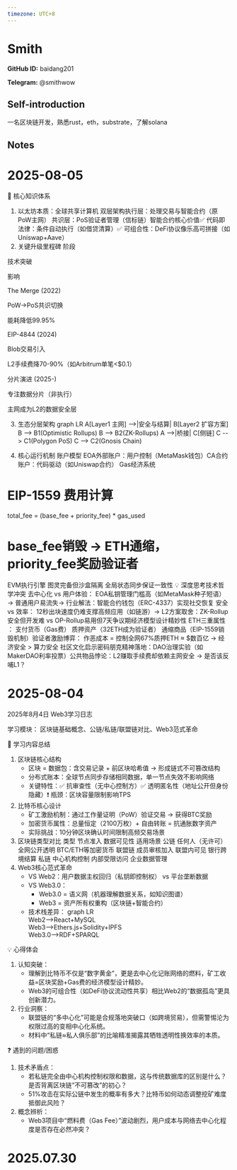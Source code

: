 ```yaml
---
timezone: UTC+8
---
```


# Smith

**GitHub ID:** baidang201

**Telegram:** @smithwow

## Self-introduction

一名区块链开发，熟悉rust，eth，substrate，了解solana

## Notes

<!-- Content_START -->
# 2025-08-05

📝 ​​核心知识体系​​
1. ​​以太坊本质：全球共享计算机​​
​​双层架构​​
​​执行层​​：处理交易与智能合约（原PoW主网）
​​共识层​​：PoS验证者管理（信标链）
​​智能合约核心价值​​✅ 代码即法律：条件自动执行（如借贷清算）✅ 可组合性：DeFi协议像乐高可拼接（如Uniswap+Aave）
2. ​​关键升级里程碑​​
​​阶段​​

​​技术突破​​

​​影响​​

​​The Merge​​ (2022)

PoW→PoS共识切换

能耗降低99.95%

​​EIP-4844​​ (2024)

Blob交易引入

L2手续费降70-90%（如Arbitrum单笔<$0.1）

​​分片演进​​ (2025-)

专注数据分片（非执行）

主网成为L2的数据安全层

3. ​​生态分层架构​​
graph LR
    A[Layer1 主网] -->|安全与结算| B[Layer2 扩容方案]
    B --> B1(Optimistic Rollups)
    B --> B2(ZK-Rollups)
    A -->|桥接| C[侧链]
    C --> C1(Polygon PoS)
    C --> C2(Gnosis Chain)









4. ​​核心运行机制​​
​​账户模型​​
​​EOA外部账户​​：用户控制（MetaMask钱包）
​​CA合约账户​​：代码驱动（如Uniswap合约）
​​Gas经济系统​​
# EIP-1559 费用计算
total_fee = (base_fee + priority_fee) * gas_used
# base_fee销毁 → ETH通缩，priority_fee奖励验证者
​​EVM执行引擎​​
图灵完备但沙盒隔离
全局状态同步保证一致性
💡 ​​深度思考​​
​​技术哲学冲突​​
​​去中心化 vs 用户体验​​：
EOA私钥管理门槛高（如MetaMask种子短语）→ 普通用户易流失→ 行业解法：智能合约钱包（ERC-4337）实现社交恢复
​​安全 vs 效率​​：
12秒出块速度仍难支撑高频应用（如链游）→ L2方案取舍：ZK-Rollup安全但开发难 vs OP-Rollup易用但7天争议期
​​经济模型设计精妙性​​
​​ETH三重属性​​：
支付货币（Gas费）
质押资产（32ETH成为验证者）
通缩商品（EIP-1559销毁机制）
​​验证者激励博弈​​：
作恶成本 = 控制全网67%质押ETH ≈ $数百亿 → 经济安全 > 算力安全
​​社区文化启示​​
​​密码朋克精神落地​​：DAO治理实验（如MakerDAO利率投票）
​​公共物品悖论​​：L2赚取手续费却依赖主网安全 → 是否该反哺L1？

# 2025-08-04

2025年8月4日 Web3学习日志

学习模块： 区块链基础概念、公链/私链/联盟链对比、Web3范式革命

📝 学习内容总结

1. 区块链核心结构
   - 区块 = 数据包：含交易记录 + 前区块哈希值 → 形成链式不可篡改结构
   - 分布式账本：全球节点同步存储相同数据，单一节点失效不影响网络
   - 关键特性：✅ 抗审查性（无中心控制方）✅ 透明匿名性（地址公开但身份隐藏）❗ 瓶颈：区块容量限制影响TPS
2. 比特币核心设计
   - 矿工激励机制：通过工作量证明（PoW）验证交易 → 获得BTC奖励
   - 加密货币属性：总量恒定（2100万枚）+ 自由转账 = 抗通胀数字资产
   - 实际挑战：10分钟区块确认时间限制高频交易场景
3. 区块链类型对比
类型 节点准入 数据可见性 适用场景
公链 任何人（无许可） 全网公开透明 BTC/ETH等加密货币
联盟链 成员审核加入 联盟内可见 银行跨境结算
私链 中心机构控制 内部受限访问 企业数据管理
4. Web3核心范式革命
   - VS Web2：用户数据主权回归（私钥即控制权） vs 平台垄断数据
   - VS Web3.0：
      - Web3.0 = 语义网（机器理解数据关系，如知识图谱）
      - Web3 = 资产所有权重构（区块链+智能合约）
   - 技术栈差异：
graph LR  
Web2-->React+MySQL  
Web3-->Ethers.js+Solidity+IPFS  
Web3.0-->RDF+SPARQL  

💡 心得体会

1. 认知突破：
   - 理解到比特币不仅是“数字黄金”，更是去中心化记账网络的燃料，矿工收益=区块奖励+Gas费的经济模型设计精妙。
   - Web3的可组合性（如DeFi协议流动性共享）相比Web2的“数据孤岛”更具创新潜力。
2. 行业洞察：
   - 联盟链的“多中心化”可能是合规落地突破口（如跨境贸易），但需警惕沦为权限过高的变相中心化系统。
   - 材料中“私链≈私人俱乐部”的比喻精准揭露其牺牲透明性换效率的本质。

❓ 遇到的问题/困惑

1. 技术矛盾点：
   - 若私链完全由中心机构控制权限和数据，这与传统数据库的区别是什么？是否背离区块链“不可篡改”的初心？
   - 51%攻击在实际公链中发生的概率有多大？比特币如何动态调整挖矿难度抵御此风险？
2. 概念辨析：
   - Web3项目中“燃料费（Gas Fee）”波动剧烈，用户成本与网络去中心化程度是否存在必然冲突？


# 2025.07.30


<!-- Content_END -->
